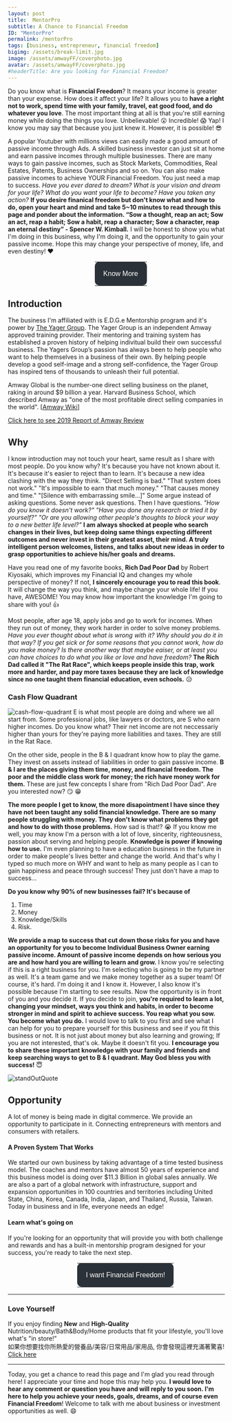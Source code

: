 ```yaml
---
layout: post
title:  MentorPro
subtitle: A Chance to Financial Freedom
ID: "MentorPro"
permalink: /mentorPro
tags: [business, entrepreneur, financial freedom]
bigimg: /assets/break-limit.jpg
image: /assets/amwayFF/coverphoto.jpg
avatar: /assets/amwayFF/coverphoto.jpg
#headerTitle: Are you looking for Financial Freedom?
---
```


Do you know what is <b>Financial Freedom</b>? It means your income is greater than your expense. How does it affect your life? It allows you to <b>have a right not to work, spend time with your family, travel, eat good food, and do whatever you love</b>. The most important thing at all is that you're still earning money while doing the things you love. Unbelievable! :open_mouth: Incredible! :scream: Yap! I know you may say that because you just knew it. However, it is possible! :sunglasses: 

A popular Youtuber with millions views can easily made a good amount of passive income through Ads. A skilled business investor can just sit at home and earn passive incomes through multiple businesses. There are many ways to gain passive incomes, such as Stock Markets, Commodities, Real Estates, Patents, Business Ownerships and so on. You can also make passive incomes to achieve YOUR Financial Freedom. You just need a map to success. <i>Have you ever dared to dream? What is your vision and dream for your life? What do you want your life to become? Have you taken any action?</i> <b> If you desire finanical freedom but don't know what and how to do, open your heart and mind and take 5~10 minutes to read through this page and ponder about the information. “Sow a thought, reap an act; Sow an act, reap a habit; Sow a habit, reap a character; Sow a character, reap an eternal destiny” - Spencer W. Kimball.</b> I will be honest to show you what I'm doing in this business, why I'm doing it, and the opportunity to gain your passive income. Hope this may change your perspective of money, life, and even destiny! :heart:

<!--Button-->
<div style="margin: auto; width: 100%; margin-left: 40%">
<table border="0" class="mobile-button" cellspacing="0" cellpadding="0">
<tr>
<td align="center" bgcolor="#2b3138" style="background-color: #2b3138; margin: auto; max-width: 600px; -webkit-border-radius: 10px; -moz-border-radius: 10px; border-radius: 10px; padding: 15px 20px; " width="100%">
<a href="mailto:tomy830710@gmail.com" style="16px; font-family: Helvetica, Arial, sans-serif; color: #ffffff; font-weight:normal; text-align:center; background-color: #2b3138; text-decoration: none; border: none; -webkit-border-radius: 5px; -moz-border-radius: 5px; border-radius: 5px; display: inline-block;">
<span style="font-size: 16px; font-family: Helvetica, Arial, sans-serif; color: #ffffff; font-weight:normal; line-height:1.5em; text-align:center;">Know More</span>
</a>
</td>
</tr>
</table>
</div>

## Introduction

The business I'm affiliated with is E.D.G.e Mentorship program and it's power by [The Yager Group]. The Yager Group is an independent Amway approved training provider. Their mentoring and training system has established a proven history of helping indivitual build their own successful business. The Yagers Group’s passion has always been to help people who want to help themselves in a business of their own. By helping people develop a good self-image and a strong self-confidence, the Yager Group has inspired tens of thousands to unleash their full potential.

Amway Global is the number-one direct selling business on the planet, raking in around $9 billion a year. Harvard Business School, which described Amway as "one of the most profitable direct selling companies in the world". [[Amway Wiki]]

[Click here to see 2019 Report of Amway Review]

## Why

I know introduction may not touch your heart, same result as I share with most people. Do you know why? It's because you have not known about it. It's because it's easier to reject than to learn. It's because a new idea clashing with the way they think. "Direct Selling is bad." "That system does not work." "It's impossible to earn that much money." "That causes money and time." "[Silence with embarrassing smile...]" Some argue instead of asking questions. Some never ask questions. Then I have questions. <i>"How do you know it doesn't work?" "Have you done any research or tried it by yourself?" "Or are you allowing other people's thoughts to block your way to a new better life level?"</i> <b>I am always shocked at people who search changes in their lives, but keep doing same things expecting different outcomes and never invest in their greatest asset, their mind. A truly intelligent person welcomes, listens, and talks about new ideas in order to grasp opportunities to achieve his/her goals and dreams.</b>

Have you read one of my favorite books, <b>Rich Dad Poor Dad</b> by Robert Kiyosaki, which improves my Financial IQ and changes my whole perspective of money? If not, <b>I sincerely encourage you to read this book</b>. It will change the way you think, and maybe change your whole life! If you have, AWESOME! You may know how important the knowledge I'm going to share with you! :thumbsup:

Most people, after age 18, apply jobs and go to work for incomes. When they run out of money, they work harder in order to solve money problems. <i>Have you ever thought about what is wrong with it? Why should you do it in that way? If you get sick or for some reasons that you cannot work, how do you make money? Is there another way that maybe eaiser, or at least you can have choices to do what you like or love and have freedom?</i> <b>The Rich Dad called it "The Rat Race", which keeps people inside this trap, work more and harder, and pay more taxes because they are lack of knowledge since no one taught them financial education, even schools.</b> :disappointed_relieved:

### Cash Flow Quadrant
![cash-flow-quadrant](/assets/amwayFF/cash-flow-quadrant.jpg)
E is what most people are doing and where we all start from. Some professional jobs, like lawyers or doctors, are S who earn higher incomes. Do you know what? Their net income are not neccessariy higher than yours for they're paying more liabilities and taxes. They are still in the Rat Race. 

On the other side, people in the B & I quadrant know how to play the game. They invest on assets instead of liabilities in order to gain passive income. <b>B & I are the places giving them time, money, and financial freedom. The poor and the middle class work for money; the rich have money work for them.</b> These are just few concepts I share from "Rich Dad Poor Dad". Are you interested now? :smirk: :grin:

<b>The more people I get to know, the more disapointment I have since they have not been taught any solid financial knowledge. There are so many people struggling with money. They don't know what problems they got and how to do with those problems.</b> How sad is that!? :sob: If you know me well, you may know I'm a person with a lot of love, sincerity, righteousness, passion about serving and helping people. <b>Knowledge is power if knowing how to use.</b> I'm even planning to have a education business in the future in order to make people's lives better and change the world. And that's why I typed so much more on WHY and want to help as many people as I can to gain happiness and peace through success! They just don't have a map to success...

<b>Do you know why 90% of new businesses fail? It's because of </b>
1. Time 
2. Money 
3. Knowledge/Skills 
4. Risk. 

<b>We provide a map to success that cut down those risks for you and have an opportunity for you to become Individual Business Owner earning passive income. Amount of passive income depends on how serious you are and how hard you are willing to learn and grow.</b> I know you're selecting if this is a right business for you. I'm selecting who is going to be my partner as well. It's a team game and we make money together as a super team! Of course, it's hard. I'm doing it and I know it. However, I also know it's possible because I'm starting to see results. Now the opportunity is in front of you and you decide it. If you decide to join, <b>you're required to learn a lot, changing your mindset, ways you think and habits, in order to become stronger in mind and spirit to achieve success. You reap what you sow. You become what you do.</b> I would love to talk to you first and see what I can help for you to prepare yourself for this business and see if you fit this business or not. It is not just about money but also learning and growing; If you are not interested, that's ok. Maybe it doesn't fit you. <b>I encourage you to share these important knowledge with your family and friends and keep searching ways to get to B & I quadrant. May God bless you with success!</b> :innocent:

![standOutQuote](/assets/amwayFF/standOutQuote.jpg)

## Opportunity

A lot of money is being made in digital commerce. We provide an opportunity to participate in it.
Connecting entrepreneurs with mentors and consumers with retailers.

#### A Proven System That Works

We started our own business by taking advantage of a time tested business model. The coaches and mentors have almost 50 years of experience and this business model is doing over $11.3 Billion in global sales annually.
We are also a part of a global network with infrastructure, support and expansion opportunities in 100 countries and territories including United State, China, Korea, Canada, India, Japan, and Thailand, Russia, Taiwan.
Today in business and in life, everyone needs an edge!

#### Learn what's going on

If you're looking for an opportunity that will provide you with both challenge and rewards and has a built-in mentorship program designed for your success, you're ready to take the next step.

<!--Button-->
<div style="margin: auto; width: 100%; margin-left: 32%">
<table border="0" class="mobile-button" cellspacing="0" cellpadding="0">
<tr>
<td align="center" bgcolor="#2b3138" style="background-color: #2b3138; margin: auto; max-width: 600px; -webkit-border-radius: 10px; -moz-border-radius: 10px; border-radius: 10px; padding: 15px 20px; " width="100%">
<a href="mailto:tomy830710@gmail.com" style="16px; font-family: Helvetica, Arial, sans-serif; color: #ffffff; font-weight:normal; text-align:center; background-color: #2b3138; text-decoration: none; border: none; -webkit-border-radius: 5px; -moz-border-radius: 5px; border-radius: 5px; display: inline-block;">
<span style="font-size: 16px; font-family: Helvetica, Arial, sans-serif; color: #ffffff; font-weight:normal; line-height:1.5em; text-align:center;">I want Financial Freedom!</span>
</a>
</td>
</tr>
</table>
</div>

---

### Love Yourself

If you enjoy finding <b>New</b> and <b>High-Quality</b> Nutrition/beauty/Bath&Body/Home products that fit your lifestyle, you'll love what's "in store!"  
如果你想要找你所熱愛的營養品/美容/日常用品/家用品, 你會發現這裡充滿著驚喜!  
[Click here]

---


Today, you get a chance to read this page and I'm glad you read through here! I appreciate your time and hope this may help you. <b>I would love to hear any comment or question you have and will reply to you soon. I'm here to help you achieve your needs, goals, dreams, and of course even Financial Freedom</b>! Welcome to talk with me about business or investment opportunities as well. :smile: 

<!--![Business Card - 1](/assets/BC-1.png)-->
<!--![Business Card - 2](/assets/BC-2.png)-->


[Click here]: https://www.amway.com/tomyhhc  
[Click here to see 2019 Report of Amway Review]: https://www.ecosecretariat.org/amway-mlm-review/
[The Yager Group]: https://www.amway.com/about-amway/yagergroup
[Amway Wiki]: https://en.wikipedia.org/wiki/Amway
